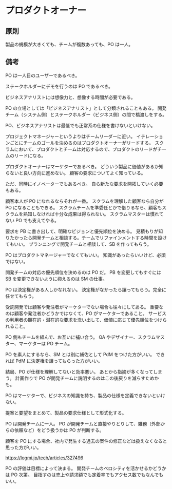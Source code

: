 # プロダクトオーナー

## 原則

製品の規模が大きくても、チームが複数あっても、PO は一人。

## 備考

PO は一人目のユーザーであるべき。

ステークホルダーにデモを行うのは PO であるべき。

ビジネスアナリストには想像力と、想像する時間が必要である。

PO の立場としては「ビジネスアナリスト」として分類されることもある。
開発チーム（システム側）とステークホルダー（ビジネス側）の間で橋渡しをする。

PO、ビジネスアナリストは最低でも正常系の仕様を書けないといけない。

プロジェクトマネージャーというよりはチームリーダーに近い。
イテレーションごとにチームのゴールを決めるのはプロダクトオーナーがリードする。
スクラムにおいて、プロダクトとチームは対応するので、プロダクトのリードがチームのリードになる。

プロダクトオーナーはマーケターであるべき。
どういう製品に価値があるか知らないと良い方向に進めない。
顧客の要求についてよく知っている。

ただ、同時にイノベーターでもあるべき。
自ら新たな要求を開拓していく必要もある。

顧客本人が PO になれるならそれが一番。
スクラムを理解した顧客なら自分が PO になることもできる。
スクラムチームを準委任とかで借りるなら、顧客もスクラムを熟知しなければ十分な成果は得られない。
スクラムマスターは慣れてない PO でも支えてやる。

要求を PB に書き出して、明確なビジョンと優先順位を決める。
見積もりが知りたかったら開発チームと相談する。チームでリファインメントする時間を設けてもいい。
プランニングで開発チームと相談して、SB を作ってもらう。

PO はプロダクトマネージャーでなくてもいい。
知識があったらいいけど、必須ではない。

開発チームの対応の優先順位を決めるのは PO だ。
PB を変更してもすぐには SB を変更できないように抑えるのは SM の仕事。

PO は決定権がある人しかなれない。
決定権がなかったら譲ってもらう。完全に任せてもらう。

受託開発では顧客や発注者がマーケターでない場合も往々にしてある。
重要なのは顧客や発注者かどうかではなくて、PO がマーケターであること。
サービスの利用者の顕在的・潜在的な要求を洗い出して、価値に応じて優先順位をつけられること。

PO 側もチームを組んで、お互いに補い合う。
QA やデザイナー、スクラムマスター、マーケターは PO チーム。

PO を素人にするなら、SM とは別に補佐として PdM をつけた方がいい。
できれば PdM に決定権を譲ってもらった方がいい。

結局、PO が仕様を理解してないと効率悪い。
あとから指摘が多くなってしまう。
計画作りで PO が開発チームに説明するのはこの後戻りを減らすためかも。

PO はマーケターで、ビジネスの知識を持ち、製品の仕様を定義できないといけない。

提案と要望をまとめて、製品の要求仕様として形式化する。

PO は開発チームに一人。
PO が開発チームと直接やりとりして、雑務（外部からの依頼など）をどう扱うかは PO が判断する。

顧客を PO にする場合、社内で発生する過去の案件の修正などは扱えなくなると思った方がいい。

https://logmi.jp/tech/articles/327496

PO の評価は目標によって決まる。
開発チームのベロシティを活かせるかどうかは PO 次第。
目指すのは売上や請求額でも定着率でもアクセス数でもなんでもいい。
